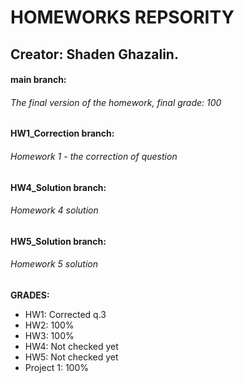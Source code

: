 # **HOMEWORKS REPSORITY** 
## Creator: Shaden Ghazalin.
#### **main branch:** 
###### The final version of the homework, final grade: 100
#### **HW1_Correction branch:** 
###### Homework 1 - the correction of question
#### **HW4_Solution branch:** 
###### Homework 4 solution
#### **HW5_Solution branch:** 
###### Homework 5 solution

**GRADES:**
<ul>
    <li>HW1: Corrected q.3 </li>
    <li>HW2: 100% </li>
    <li>HW3: 100% </li>
    <li>HW4: Not checked yet</li>
    <li>HW5: Not checked yet </li>
    <li>Project 1: 100% </li>
</ul> 